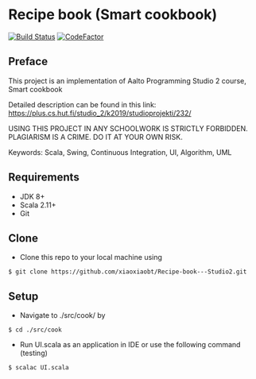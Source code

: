 # Recipe book (Smart cookbook)
[![Build Status](https://travis-ci.com/xiaoxiaobt/Recipe-book---Studio2.svg?token=jweLhMwtk8oGmdXQGBZN&branch=master)](https://travis-ci.com/xiaoxiaobt/Recipe-book---Studio2)
[![CodeFactor](https://www.codefactor.io/repository/github/xiaoxiaobt/recipe-book---studio2/badge/master?s=26dcc4302d2db03cffbe78d35c8e6aaab285191b)](https://www.codefactor.io/repository/github/xiaoxiaobt/recipe-book---studio2/overview/master)
## Preface

This project is an implementation of Aalto Programming Studio 2 course, Smart cookbook

Detailed description can be found in this link: 
https://plus.cs.hut.fi/studio_2/k2019/studioprojekti/232/

USING THIS PROJECT IN ANY SCHOOLWORK IS STRICTLY FORBIDDEN.
PLAGIARISM IS A CRIME. DO IT AT YOUR OWN RISK.

Keywords: Scala, Swing, Continuous Integration, UI, Algorithm, UML

## Requirements

- JDK 8+
- Scala 2.11+
- Git

## Clone

- Clone this repo to your local machine using 

```shell
$ git clone https://github.com/xiaoxiaobt/Recipe-book---Studio2.git
```
## Setup

- Navigate to ./src/cook/ by
```shell
$ cd ./src/cook
```
- Run UI.scala as an application in IDE or use the following command (testing)
```shell
$ scalac UI.scala
```

